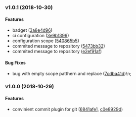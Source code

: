 <a name="v1.0.1"></a>
### v1.0.1 (2018-10-30)


#### Features

*   badget ([3a8e4d96](3a8e4d96))
*   ci configuration ([3e9b1399](3e9b1399))
*   configuration scope ([540865b5](540865b5))
*   commited message to repository ([5473bb32](5473bb32))
*   commited message to repository ([e2ef91af](e2ef91af))

#### Bug Fixes

*   bug with empty scope patthern and replace ([7cdba41d](7cdba41d))\n;<a name="v1.0.0"></a>
### v1.0.0 (2018-10-29)


#### Features

*   convinient commit plugin for git ([6841afe1](6841afe1), [c0e8929d](c0e8929d))

